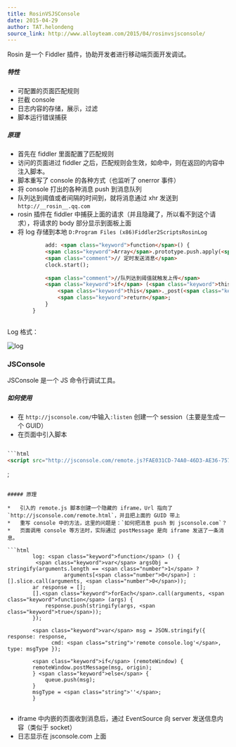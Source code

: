 ```yaml
---
title: RosinVSJSConsole
date: 2015-04-29
author: TAT.helondeng
source_link: http://www.alloyteam.com/2015/04/rosinvsjsconsole/
---
```


<!-- {% raw %} - for jekyll -->

Rosin 是一个 Fiddler 插件，协助开发者进行移动端页面开发调试。

##### 特性

-   可配置的页面匹配规则
-   拦截 console
-   日志内容的存储，展示，过滤
-   脚本运行错误捕获

##### 原理

-   首先在 fiddler 里面配置了匹配规则
-   访问的页面进过 fiddler 之后，匹配规则会生效，如命中，则在返回的内容中注入脚本。
-   脚本重写了 console 的各种方式（也监听了 onerror 事件）
-   将 console 打出的各种消息 push 到消息队列
-   队列达到阈值或者间隔的时间到，就将消息通过 xhr 发送到 `http://__rosin__.qq.com`
-   rosin 插件在 fiddler 中捕获上面的请求（并且隐藏了，所以看不到这个请求），将请求的 body 部分显示到面板上面
-   将 log 存储到本地 `D:Program Files (x86)Fiddler2ScriptsRosinLog`

```html
            add: <span class="keyword">function</span>() {
            <span class="keyword">Array</span>.prototype.push.apply(<span class="keyword">this</span>._queueArr, arguments);
            <span class="comment">// 定时发送消息</span>
            clock.start();
 
            <span class="comment">//队列达到阈值就触发上传</span>
            <span class="keyword">if</span> (<span class="keyword">this</span>._queueArr.length >= THRESHOLD) {
                <span class="keyword">this</span>._post(<span class="keyword">this</span>._queueArr.splice(<span class="number">0</span>, <span class="keyword">this</span>._queueArr.length));
                <span class="keyword">return</span>;
            }
        }
 
```

Log 格式：

![log](https://cloud.githubusercontent.com/assets/3880323/7385889/ad9570de-ee7f-11e4-91ea-2fe0eec730e2.png)

### JSConsole

JSConsole 是一个 JS 命令行调试工具。

##### 如何使用

-   在 `http://jsconsole.com/`中输入`:listen` 创建一个 session（主要是生成一个 GUID）
-   在页面中引入脚本

````html

```html
<script src="http://jsconsole.com/remote.js?FAE031CD-74A0-46D3-AE36-757BAB262BEA"></script>
````

;

````

##### 原理

*   引入的 remote.js 脚本创建一个隐藏的 iframe，Url 指向了 `http://jsconsole.com/remote.html`，并且把上面的 GUID 带上
*   重写 console 中的方法，这里的问题是：`如何把消息 push 到 jsconsole.com`？
*   页面调用 console 等方法时，实际通过 postMessage 是向 iframe 发送了一条消息。

```html
        log: <span class="keyword">function</span> () {
         <span class="keyword">var</span> argsObj = stringify(arguments.length == <span class="number">1</span> ? 
                  arguments[<span class="number">0</span>] : [].slice.call(arguments, <span class="number">0</span>));
        ar response = [];
        [].<span class="keyword">forEach</span>.call(arguments, <span class="keyword">function</span> (args) {
            response.push(stringify(args, <span class="keyword">true</span>));
        });
 
        <span class="keyword">var</span> msg = JSON.stringify({ response: response, 
              cmd: <span class="string">'remote console.log'</span>, type: msgType });
 
        <span class="keyword">if</span> (remoteWindow) {
        remoteWindow.postMessage(msg, origin);
        } <span class="keyword">else</span> {
            queue.push(msg);
        }    
        msgType = <span class="string">''</span>;
        }
 
````

-   iframe 中内嵌的页面收到消息后，通过 EventSource 向 server 发送信息内容（类似于 socket）
-   日志显示在 jsconsole.com 上面

<!-- {% endraw %} - for jekyll -->